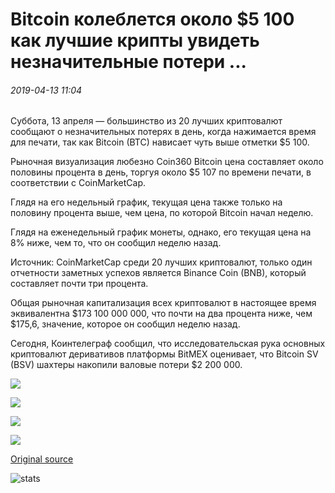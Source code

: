 # Bitcoin колеблется около $5 100 как лучшие крипты увидеть незначительные потери ...

###### 2019-04-13 11:04

Суббота, 13 апреля — большинство из 20 лучших криптовалют сообщают о незначительных потерях в день, когда нажимается время для печати, так как Bitcoin (BTC) нависает чуть выше отметки $5 100.

Рыночная визуализация любезно Coin360 Bitcoin цена составляет около половины процента в день, торгуя около $5 107 по времени печати, в соответствии с CoinMarketCap.

Глядя на его недельный график, текущая цена также только на половину процента выше, чем цена, по которой Bitcoin начал неделю.

Глядя на еженедельный график монеты, однако, его текущая цена на 8% ниже, чем то, что он сообщил неделю назад.

Источник: CoinMarketCap среди 20 лучших криптовалют, только один отчетности заметных успехов является Binance Coin (BNB), который составляет почти три процента.

Общая рыночная капитализация всех криптовалют в настоящее время эквивалентна $173 100 000 000, что почти на два процента ниже, чем $175,6, значение, которое он сообщил неделю назад.

Сегодня, Коинтелеграф сообщил, что исследовательская рука основных криптовалют деривативов платформы BitMEX оценивает, что Bitcoin SV (BSV) шахтеры накопили валовые потери $2 200 000.

![](https://s3.cointelegraph.com/storage/uploads/view/964473071233cd90c51d947d60caeea8.png)

![](https://s3.cointelegraph.com/storage/uploads/view/6fbb73f41a643be61843a8045daf1006.png)

![](https://s3.cointelegraph.com/storage/uploads/view/afd3bfe8f342cdc01712f871902a3204.png)

![](https://s3.cointelegraph.com/storage/uploads/view/64650911968ee7c3885e0eb715445a4e.png)

[Original source](https://cointelegraph.com/news/bitcoin-hovers-near-5-100-as-top-cryptos-see-slight-losses)

![stats](https://c.statcounter.com/11760860/0/a89fa40b/1/ "stats")
